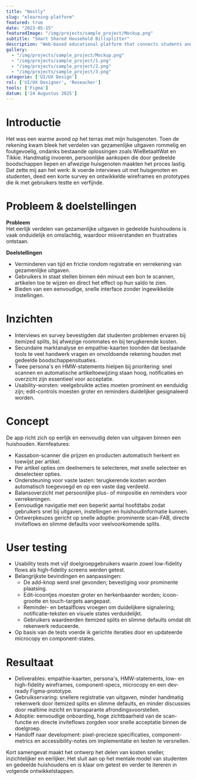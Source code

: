 ```yaml
---
title: "Nestly"
slug: "elearning-platform"
featured: true
date: "2023-05-15"
featuredImage: "/img/projects/sample_project/Mockup.png"
subtitle: "Smart Shared Household Billsplitter"
description: "Web-based educational platform that connects students and teachers with interactive tools and real-time communication"
gallery:
  - "/img/projects/sample_project/Mockup.png"
  - "/img/projects/sample_project/1.png"
  - "/img/projects/sample_project/2.png"
  - "/img/projects/sample_project/3.png"
categorie: ['UI/UX Design']
rol: ['UI/UX Designer', 'Reseacher']
tools: ['Figma']
datum: ['24 Augustus 2025']
---
```


# Introductie

Het was een warme avond op het terras met mijn huisgenoten. Toen de rekening kwam bleek het verdelen van gezamenlijke uitgaven rommelig en foutgevoelig, ondanks bestaande oplossingen zoals WieBetaaltWat en Tikkie. Handmatig invoeren, persoonlijke aankopen die door gedeelde boodschappen liepen en afwezige huisgenoten maakten het proces lastig. Dat zette mij aan het werk: ik voerde interviews uit met huisgenoten en studenten, deed een korte survey en ontwikkelde wireframes en prototypes die ik met gebruikers testte en verfijnde.

# Probleem & doelstellingen

**Probleem**  
Het eerlijk verdelen van gezamenlijke uitgaven in gedeelde huishoudens is vaak onduidelijk en omslachtig, waardoor misverstanden en frustraties ontstaan.

**Doelstellingen**

- Verminderen van tijd en frictie rondom registratie en verrekening van gezamenlijke uitgaven.
- Gebruikers in staat stellen binnen één minuut een bon te scannen, artikelen toe te wijzen en direct het effect op hun saldo te zien.
- Bieden van een eenvoudige, snelle interface zonder ingewikkelde instellingen.

# Inzichten

- Interviews en survey bevestigden dat studenten problemen ervaren bij itemized splits, bij afwezige roommates en bij terugkerende kosten.
- Secundaire marktanalyse en empathie-kaarten toonden dat bestaande tools te veel handwerk vragen en onvoldoende rekening houden met gedeelde boodschappensituaties.
- Twee persona's en HMW-statements hielpen bij prioritering: snel scannen en automatische artikeltoewijzing staan hoog, notificaties en overzicht zijn essentieel voor acceptatie.
- Usability-worsten: veelgebruikte acties moeten prominent en eenduidig zijn; edit-controls moesten groter en reminders duidelijker gesignaleerd worden.

# Concept

De app richt zich op eerlijk en eenvoudig delen van uitgaven binnen een huishouden. Kernfeatures:

- Kassabon-scanner die prijzen en producten automatisch herkent en toewijst per artikel.
- Per artikel opties om deelnemers te selecteren, met snelle selecteer en deselecteer opties.
- Ondersteuning voor vaste lasten: terugkerende kosten worden automatisch toegevoegd en op een vaste dag verdeeld.
- Balansoverzicht met persoonlijke plus- of minpositie en reminders voor verrekeningen.
- Eenvoudige navigatie met een beperkt aantal hoofdtabs zodat gebruikers snel bij uitgaven, instellingen en huishoudinformatie kunnen.
- Ontwerpkeuzes gericht op snelle adoptie: prominente scan-FAB, directe inviteflows en slimme defaults voor veelvoorkomende splits.

# User testing

- Usability tests met vijf doelgroepgebruikers waarin zowel low-fidelity flows als high-fidelity screens werden getest.
- Belangrijkste bevindingen en aanpassingen:
  - De add-knop werd snel gevonden; bevestiging voor prominente plaatsing.
  - Edit-icoontjes moesten groter en herkenbaarder worden; icoon-grootte en touch-targets aangepast.
  - Reminder- en betaalflows vroegen om duidelijkere signalering; notificatie-teksten en visuele states verduidelijkt.
  - Gebruikers waardeerden itemized splits en slimme defaults omdat dit rekenwerk reduceerde.
- Op basis van de tests voerde ik gerichte iteraties door en updateerde microcopy en component-states.

# Resultaat

- Deliverables: empathie-kaarten, persona's, HMW-statements, low- en high-fidelity wireframes, component-specs, microcopy en een dev-ready Figma-prototype.
- Gebruikservaring: snellere registratie van uitgaven, minder handmatig rekenwerk door itemized splits en slimme defaults, en minder discussies door realtime inzicht en transparante afrondingsvoorstellen.
- Adoptie: eenvoudige onboarding, hoge zichtbaarheid van de scan-functie en directe inviteflows zorgden voor snelle acceptatie binnen de doelgroep.
- Handoff naar development: pixel-precieze specificaties, component-metrics en accessibility-notes om implementatie en testen te versnellen.

Kort samengevat maakt het ontwerp het delen van kosten sneller, inzichtelijker en eerlijker. Het sluit aan op het mentale model van studenten en gedeelde huishoudens en is klaar om getest en verder te itereren in volgende ontwikkelstappen.
